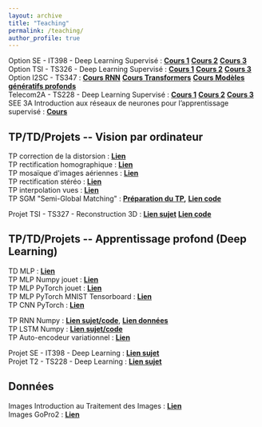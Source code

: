 ```yaml
---
layout: archive
title: "Teaching"
permalink: /teaching/
author_profile: true
---
```


Option SE - IT398 - Deep Learning Supervisé : [**Cours 1**](https://www.google.com/url?q=https%3A%2F%2Fmycore.core-cloud.net%2Findex.php%2Fs%2Fu63TKZfos1CQpu0%2Fdownload&sa=D&sntz=1&usg=AOvVaw3jp5ZTSEumVu-8q7Ary5lg) [**Cours 2**](https://www.google.com/url?q=https%3A%2F%2Fmycore.core-cloud.net%2Findex.php%2Fs%2FulOBGkCCR09fTq1%2Fdownload&sa=D&sntz=1&usg=AOvVaw3EP1A8cMtPCcwGPP7aeA6G) [**Cours 3**](https://mycore.core-cloud.net/index.php/s/qaUgCWFPYinfZzP/download)  
Option TSI - TS326 - Deep Learning Supervisé : [**Cours 1**](https://www.google.com/url?q=https%3A%2F%2Fmycore.core-cloud.net%2Findex.php%2Fs%2Fu63TKZfos1CQpu0%2Fdownload&sa=D&sntz=1&usg=AOvVaw3jp5ZTSEumVu-8q7Ary5lg) [**Cours 2**](https://www.google.com/url?q=https%3A%2F%2Fmycore.core-cloud.net%2Findex.php%2Fs%2FulOBGkCCR09fTq1%2Fdownload&sa=D&sntz=1&usg=AOvVaw3EP1A8cMtPCcwGPP7aeA6G) [**Cours 3**](https://www.google.com/url?q=https%3A%2F%2Fmycore.core-cloud.net%2Findex.php%2Fs%2FqaUgCWFPYinfZzP%2Fdownload&sa=D&sntz=1&usg=AOvVaw0YXpLrwVUPJqXKrFPBWxgY)  
Option I2SC - TS347 : [**Cours RNN**](https://www.google.com/url?q=https%3A%2F%2Fmycore.core-cloud.net%2Findex.php%2Fs%2FDXyqoJ8NtRtBdhX%2Fdownload&sa=D&sntz=1&usg=AOvVaw0313YYdSVY8UZ0Id8rw4DG) [**Cours Transformers**](https://mycore.core-cloud.net/index.php/s/9ueaWafCSPnBMuP/download) [**Cours Modèles génératifs profonds**](https://mycore.core-cloud.net/index.php/s/6lRV2KOPMy7nI0Z/download)  
Telecom2A - TS228 - Deep Learning Supervisé : [**Cours 1**](https://www.google.com/url?q=https%3A%2F%2Fmycore.core-cloud.net%2Findex.php%2Fs%2FqZBnmVaSZE5RXdV%2Fdownload&sa=D&sntz=1&usg=AOvVaw2W2j4CHHjv14r7TAcTCC1X) [**Cours 2**](https://www.google.com/url?q=https%3A%2F%2Fmycore.core-cloud.net%2Findex.php%2Fs%2FT7WE6pHodA9iUIC%2Fdownload&sa=D&sntz=1&usg=AOvVaw1QL1s01NkxKqu049vwwp9C) [**Cours 3**](https://www.google.com/url?q=https%3A%2F%2Fsoon&sa=D&sntz=1&usg=AOvVaw12uybk75XHtZdvDPV0BBBB)  
SEE 3A Introduction aux réseaux de neurones pour l’apprentissage supervisé : [**Cours**](https://www.google.com/url?q=https%3A%2F%2Fmycore.core-cloud.net%2Findex.php%2Fs%2F6ZdmIbx7YlU7kZd%2Fdownload&sa=D&sntz=1&usg=AOvVaw1oPXMtmxJb1Ypl7tWnEDhV) 



## TP/TD/Projets -- Vision par ordinateur

TP correction de la distorsion : [**Lien**](https://mycore.core-cloud.net/index.php/s/8AhvRdEXCh4cDtM/download)  
TP rectification homographique : [**Lien**](https://www.google.com/url?q=https%3A%2F%2Fmycore.core-cloud.net%2Findex.php%2Fs%2FWLAFTuAGWiWOoKw%2Fdownload&sa=D&sntz=1&usg=AOvVaw0CSXAOhSbrGCxWJz49CpRP)  
TP mosaïque d'images aériennes : [**Lien**](https://www.google.com/url?q=https%3A%2F%2Fmycore.core-cloud.net%2Findex.php%2Fs%2F2QlNAJEDJddeUEW%2Fdownload&sa=D&sntz=1&usg=AOvVaw064_jKIQ8OIUbCIwfG0Qmz)  
TP rectification stéréo : [**Lien**](https://mycore.core-cloud.net/index.php/s/yFERnMtGIQh4lKM/download)  
TP interpolation vues : [**Lien**](https://www.google.com/url?q=https%3A%2F%2Fmycore.core-cloud.net%2Findex.php%2Fs%2FDxkty6f116HNBmo&sa=D&sntz=1&usg=AOvVaw1r0Nez3sh7osfDcMkMKlh_)  
TP SGM "Semi-Global Matching" : [**Préparation du TP**](https://www.google.com/url?q=https%3A%2F%2Fmycore.core-cloud.net%2Findex.php%2Fs%2FR1KDxzoj2sctYAu%2Fdownload&sa=D&sntz=1&usg=AOvVaw2Ndx1vRb-6E3FYrx8eBkI-)**,** [**Lien code**](https://www.google.com/url?q=https%3A%2F%2Fmycore.core-cloud.net%2Findex.php%2Fs%2FpKqPf282mCygdyw%2Fdownload&sa=D&sntz=1&usg=AOvVaw0UMyArYC2jIpoNvqe8BW05)  

  
Projet TSI - TS327 - Reconstruction 3D :  [**Lien sujet**](https://mycore.core-cloud.net/index.php/s/2cPvZZK5zlHl9Ns/download)  [**Lien code**](https://mycore.core-cloud.net/index.php/s/2Q6yCNBfEJiF1my/download)



## TP/TD/Projets -- Apprentissage profond (Deep Learning)

TD MLP : [**Lien**](https://www.google.com/url?q=https%3A%2F%2Fmycore.core-cloud.net%2Findex.php%2Fs%2FoTKwS8Sv6JnMQH2%2Fdownload&sa=D&sntz=1&usg=AOvVaw2alMzTXQxtn5U6fH4nRR-q)  
TP MLP Numpy jouet : [**Lien**](https://www.google.com/url?q=https%3A%2F%2Fmycore.core-cloud.net%2Findex.php%2Fs%2FGZpNqF8T3UOziZ3%2Fdownload&sa=D&sntz=1&usg=AOvVaw1f3fMVBSIrZffDXE9rVM2X)  
TP MLP PyTorch jouet : [**Lien**](https://www.google.com/url?q=https%3A%2F%2Fmycore.core-cloud.net%2Findex.php%2Fs%2FrGTayezA6IYgzAD%2Fdownload&sa=D&sntz=1&usg=AOvVaw26iZC-2SNiJ64ON25oaF5q)  
TP MLP PyTorch MNIST Tensorboard : [**Lien**](https://www.google.com/url?q=https%3A%2F%2Fmycore.core-cloud.net%2Findex.php%2Fs%2FG139MEforG2MkVi%2Fdownload&sa=D&sntz=1&usg=AOvVaw3HkROwJbSBDTV-HImec-5L)  
TP CNN PyTorch : [**Lien**](https://www.google.com/url?q=https%3A%2F%2Fmycore.core-cloud.net%2Findex.php%2Fs%2Fo59TvQuUiIAlnR8%2Fdownload&sa=D&sntz=1&usg=AOvVaw0zUwlwzShvRC4WLM8cmBKt)  
  
  
TP RNN Numpy : [**Lien sujet/code**](https://www.google.com/url?q=https%3A%2F%2Fmycore.cnrs.fr%2Findex.php%2Fs%2FvN5RIQTrV0r62Mn%2Fdownload&sa=D&sntz=1&usg=AOvVaw1877eARa125DebJAum6m00), [**Lien données**](https://www.google.com/url?q=https%3A%2F%2Fmycore.core-cloud.net%2Findex.php%2Fs%2FDXdDKTd0pcKT1o2&sa=D&sntz=1&usg=AOvVaw3Dn6Gli0j0y2ID-K59XcwR)  
TP LSTM Numpy : [**Lien sujet/code**](https://www.google.com/url?q=https%3A%2F%2Fmycore.cnrs.fr%2Findex.php%2Fs%2FUjRcZdXlZCp4R1x%2Fdownload&sa=D&sntz=1&usg=AOvVaw2mL_m0sz12uP3sfbA6V1UC)  
TP Auto-encodeur variationnel : [**Lien**](https://mycore.core-cloud.net/index.php/s/IhSdCupceQXmgRf/download)  
  
Projet SE - IT398 - Deep Learning :  [**Lien sujet**](https://www.google.com/url?q=https%3A%2F%2Fmycore.core-cloud.net%2Findex.php%2Fs%2FQ63FJ8hu64QKcMs%2Fdownload&sa=D&sntz=1&usg=AOvVaw3N_3YnAFKf7PyzEhTSjn4T)  
Projet T2 - TS228 - Deep Learning :  [**Lien sujet**](https://www.google.com/url?q=https%3A%2F%2Fmycore.core-cloud.net%2Findex.php%2Fs%2FjGqcC9KZmLSdVr1%2Fdownload&sa=D&sntz=1&usg=AOvVaw0bDnmHjBOEP4zCLnOZmRfd)



## Données

Images Introduction au Traitement des Images : [**Lien**](https://www.google.com/url?q=https%3A%2F%2Fmycore.cnrs.fr%2Findex.php%2Fs%2FGouj9Cam7GY35MB&sa=D&sntz=1&usg=AOvVaw04f3EGvZ829YedJU8tBPa5)  
Images GoPro2 : [**Lien**](https://www.google.com/url?q=https%3A%2F%2Fmycore.cnrs.fr%2Findex.php%2Fs%2FclN3xly36dOslwX&sa=D&sntz=1&usg=AOvVaw1u3eomUXXeBhNBp9Fjx0nX)
